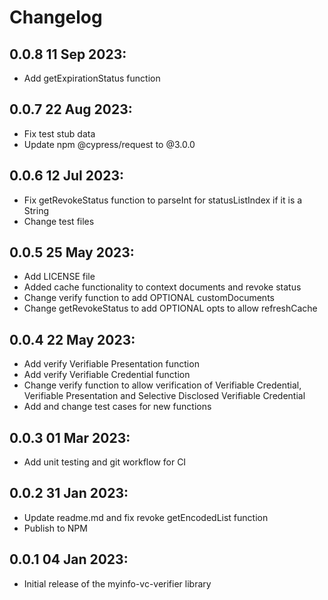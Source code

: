 # Changelog

## 0.0.8 11 Sep 2023:

- Add getExpirationStatus function

## 0.0.7 22 Aug 2023:

- Fix test stub data
- Update npm @cypress/request to @3.0.0

## 0.0.6 12 Jul 2023:

- Fix getRevokeStatus function to parseInt for statusListIndex if it is a String
- Change test files

## 0.0.5 25 May 2023:

- Add LICENSE file
- Added cache functionality to context documents and revoke status
- Change verify function to add OPTIONAL customDocuments
- Change getRevokeStatus to add OPTIONAL opts to allow refreshCache

## 0.0.4 22 May 2023:

- Add verify Verifiable Presentation function
- Add verify Verifiable Credential function
- Change verify function to allow verification of Verifiable Credential, Verifiable Presentation and Selective Disclosed Verifiable Credential
- Add and change test cases for new functions

## 0.0.3 01 Mar 2023:

- Add unit testing and git workflow for CI

## 0.0.2 31 Jan 2023:

- Update readme.md and fix revoke getEncodedList function
- Publish to NPM

## 0.0.1 04 Jan 2023:

- Initial release of the myinfo-vc-verifier library
